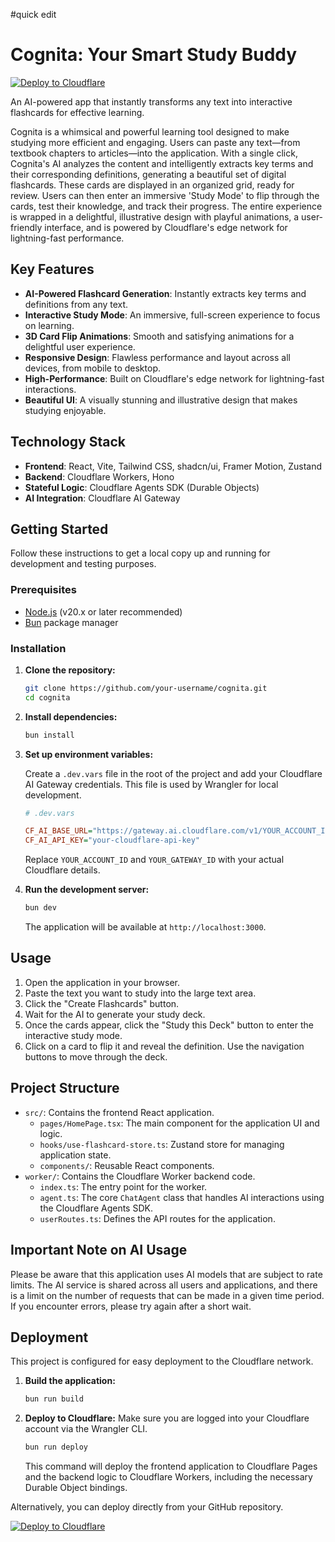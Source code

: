 #quick edit

# Cognita: Your Smart Study Buddy

[![Deploy to Cloudflare](https://deploy.workers.cloudflare.com/button)](https://deploy.workers.cloudflare.com/?url=https://github.com/agogodavid/cognita_inclass_v1)

An AI-powered app that instantly transforms any text into interactive flashcards for effective learning.

Cognita is a whimsical and powerful learning tool designed to make studying more efficient and engaging. Users can paste any text—from textbook chapters to articles—into the application. With a single click, Cognita's AI analyzes the content and intelligently extracts key terms and their corresponding definitions, generating a beautiful set of digital flashcards. These cards are displayed in an organized grid, ready for review. Users can then enter an immersive 'Study Mode' to flip through the cards, test their knowledge, and track their progress. The entire experience is wrapped in a delightful, illustrative design with playful animations, a user-friendly interface, and is powered by Cloudflare's edge network for lightning-fast performance.

## Key Features

-   **AI-Powered Flashcard Generation**: Instantly extracts key terms and definitions from any text.
-   **Interactive Study Mode**: An immersive, full-screen experience to focus on learning.
-   **3D Card Flip Animations**: Smooth and satisfying animations for a delightful user experience.
-   **Responsive Design**: Flawless performance and layout across all devices, from mobile to desktop.
-   **High-Performance**: Built on Cloudflare's edge network for lightning-fast interactions.
-   **Beautiful UI**: A visually stunning and illustrative design that makes studying enjoyable.

## Technology Stack

-   **Frontend**: React, Vite, Tailwind CSS, shadcn/ui, Framer Motion, Zustand
-   **Backend**: Cloudflare Workers, Hono
-   **Stateful Logic**: Cloudflare Agents SDK (Durable Objects)
-   **AI Integration**: Cloudflare AI Gateway

## Getting Started

Follow these instructions to get a local copy up and running for development and testing purposes.

### Prerequisites

-   [Node.js](https://nodejs.org/) (v20.x or later recommended)
-   [Bun](https://bun.sh/) package manager

### Installation

1.  **Clone the repository:**
    ```sh
    git clone https://github.com/your-username/cognita.git
    cd cognita
    ```

2.  **Install dependencies:**
    ```sh
    bun install
    ```

3.  **Set up environment variables:**

    Create a `.dev.vars` file in the root of the project and add your Cloudflare AI Gateway credentials. This file is used by Wrangler for local development.

    ```ini
    # .dev.vars

    CF_AI_BASE_URL="https://gateway.ai.cloudflare.com/v1/YOUR_ACCOUNT_ID/YOUR_GATEWAY_ID/openai"
    CF_AI_API_KEY="your-cloudflare-api-key"
    ```

    Replace `YOUR_ACCOUNT_ID` and `YOUR_GATEWAY_ID` with your actual Cloudflare details.

4.  **Run the development server:**
    ```sh
    bun dev
    ```
    The application will be available at `http://localhost:3000`.

## Usage

1.  Open the application in your browser.
2.  Paste the text you want to study into the large text area.
3.  Click the "Create Flashcards" button.
4.  Wait for the AI to generate your study deck.
5.  Once the cards appear, click the "Study this Deck" button to enter the interactive study mode.
6.  Click on a card to flip it and reveal the definition. Use the navigation buttons to move through the deck.

## Project Structure

-   `src/`: Contains the frontend React application.
    -   `pages/HomePage.tsx`: The main component for the application UI and logic.
    -   `hooks/use-flashcard-store.ts`: Zustand store for managing application state.
    -   `components/`: Reusable React components.
-   `worker/`: Contains the Cloudflare Worker backend code.
    -   `index.ts`: The entry point for the worker.
    -   `agent.ts`: The core `ChatAgent` class that handles AI interactions using the Cloudflare Agents SDK.
    -   `userRoutes.ts`: Defines the API routes for the application.

## Important Note on AI Usage

Please be aware that this application uses AI models that are subject to rate limits. The AI service is shared across all users and applications, and there is a limit on the number of requests that can be made in a given time period. If you encounter errors, please try again after a short wait.

## Deployment

This project is configured for easy deployment to the Cloudflare network.

1.  **Build the application:**
    ```sh
    bun run build
    ```

2.  **Deploy to Cloudflare:**
    Make sure you are logged into your Cloudflare account via the Wrangler CLI.
    ```sh
    bun run deploy
    ```
    This command will deploy the frontend application to Cloudflare Pages and the backend logic to Cloudflare Workers, including the necessary Durable Object bindings.

Alternatively, you can deploy directly from your GitHub repository.

[![Deploy to Cloudflare](https://deploy.workers.cloudflare.com/button)](https://deploy.workers.cloudflare.com/?url=https://github.com/agogodavid/cognita_inclass_v1)
